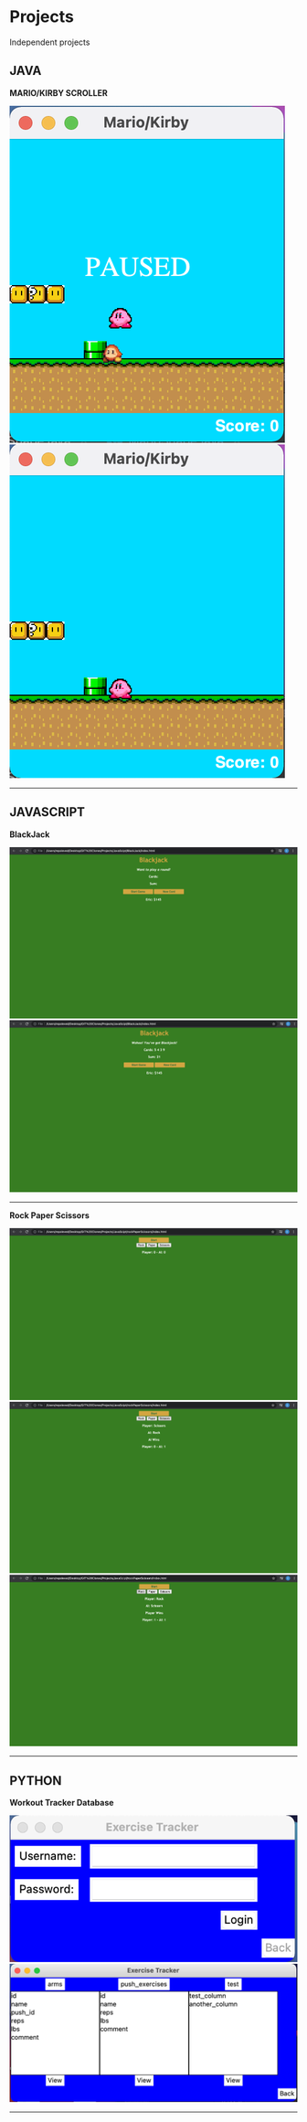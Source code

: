 # Projects
Independent projects

## JAVA
**MARIO/KIRBY SCROLLER**

![login 2/2](https://github.com/eadams98/Projects/blob/fc6163baa0ede2372e55454c1de176689110f5c3/Project_Previews/Scroller_Enemy_Stomp_1:2.png)
![login 2/2](https://github.com/eadams98/Projects/blob/fc6163baa0ede2372e55454c1de176689110f5c3/Project_Previews/Scroller_Enemy_Stomp_2:2.png)

---

## JAVASCRIPT
**BlackJack**

![login 2/2](https://github.com/eadams98/Projects/blob/fc6163baa0ede2372e55454c1de176689110f5c3/Project_Previews/BlackJack_Just_opened.png)
![login 2/2](https://github.com/eadams98/Projects/blob/fc6163baa0ede2372e55454c1de176689110f5c3/Project_Previews/BlackJack_Win.png)

---

**Rock Paper Scissors**

![login 2/2](https://github.com/eadams98/Projects/blob/fc6163baa0ede2372e55454c1de176689110f5c3/Project_Previews/Rock_Paper_Scissors_Start_Button.png)
![login 2/2](https://github.com/eadams98/Projects/blob/fc6163baa0ede2372e55454c1de176689110f5c3/Project_Previews/Rock_Paper_Scissors_AI_Win.png)
![login 2/2](https://github.com/eadams98/Projects/blob/fc6163baa0ede2372e55454c1de176689110f5c3/Project_Previews/Rock_Paper_Scissors_Player_Win.png)

---

## PYTHON
**Workout Tracker Database**

![login 2/2](https://github.com/eadams98/Projects/blob/fc6163baa0ede2372e55454c1de176689110f5c3/DB_Python_Workout_Tracker_APP/Pictures/Login%201:2.png)
![login 2/2](https://github.com/eadams98/Projects/blob/fc6163baa0ede2372e55454c1de176689110f5c3/DB_Python_Workout_Tracker_APP/Pictures/Table%20Views.png)

---
